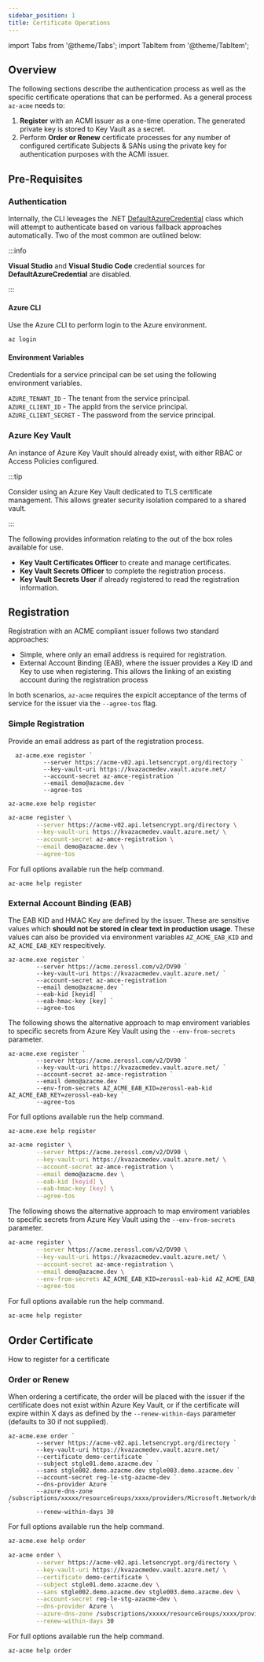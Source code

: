 ```yaml
---
sidebar_position: 1
title: Certificate Operations
---
```


import Tabs from '@theme/Tabs';
import TabItem from '@theme/TabItem';

## Overview

The following sections describe the authentication process as well as the specific certificate operations that can be performed. As a general process ```az-acme``` needs to:

1. **Register** with an ACMI issuer as a one-time operation. The generated private key is stored to Key Vault as a secret.
2. Perform **Order or Renew** certificate processes for any number of configured certificate Subjects & SANs using the private key for authentication purposes with the ACMI issuer.

## Pre-Requisites 

### Authentication

Internally, the CLI leveages the .NET [DefaultAzureCredential](https://docs.microsoft.com/en-us/dotnet/api/azure.identity.defaultazurecredential?view=azure-dotnet) class which will attempt to authenticate based on various fallback approaches automatically. Two of the most common are outlined below: 

:::info

**Visual Studio** and **Visual Studio Code** credential sources for **DefaultAzureCredential** are disabled.

:::

#### Azure CLI

Use the Azure CLI to perform login to the Azure environment. 

```bash
az login
```

#### Environment Variables

Credentials for a service principal can be set using the following environment variables.

```AZURE_TENANT_ID``` - The tenant from the service principal.<br/>
```AZURE_CLIENT_ID``` - The appId from the service principal.<br/>
```AZURE_CLIENT_SECRET``` - The password from the service principal.<br/>

### Azure Key Vault

An instance of Azure Key Vault should already exist, with either RBAC or Access Policies configured. 

:::tip

Consider using an Azure Key Vault dedicated to TLS certificate management. This allows greater security isolation compared to a shared vault.

:::

The following provides information relating to the out of the box roles available for use.

- **Key Vault Certificates Officer** to create and manage certificates.
- **Key Vault Secrets Officer** to complete the registration process.
- **Key Vault Secrets User** if already registered to read the registration information.

## Registration

Registration with an ACME compliant issuer follows two standard approaches:
- Simple, where only an email address is required for registration.
- External Account Binding (EAB), where the issuer provides a Key ID and Key to use when registering. This allows the linking of an existing account during the registration process

In both scenarios, ```az-acme``` requires the expicit acceptance of the terms of service for the issuer via the ```--agree-tos``` flag.

### Simple Registration

Provide an email address as part of the registration process.

<Tabs groupId="console-type">
  <TabItem value="ps" label="Windows">
  

```text
  az-acme.exe register `
          --server https://acme-v02.api.letsencrypt.org/directory `
          --key-vault-uri https://kvazacmedev.vault.azure.net/ `
          --account-secret az-amce-registration `
          --email demo@azacme.dev `
          --agree-tos
```

```text
az-acme.exe help register 
```
  </TabItem>
  <TabItem value="bash" label="Linux">

```bash
az-acme register \
        --server https://acme-v02.api.letsencrypt.org/directory \
        --key-vault-uri https://kvazacmedev.vault.azure.net/ \
        --account-secret az-amce-registration \
        --email demo@azacme.dev \
        --agree-tos
```
For full options available run the help command.

```text
az-acme help register 
```
  </TabItem>
</Tabs>

### External Account Binding (EAB)

The EAB KID and HMAC Key are defined by the issuer. These are sensitive values which <b>should not be stored in clear text in production usage</b>. These values can also be provided via environment variables ```AZ_ACME_EAB_KID``` and ```AZ_ACME_EAB_KEY``` respecitively.

<Tabs groupId="console-type">
  <TabItem value="ps" label="Windows">


```text
az-acme.exe register `
        --server https://acme.zerossl.com/v2/DV90 `
        --key-vault-uri https://kvazacmedev.vault.azure.net/ `
        --account-secret az-amce-registration `
        --email demo@azacme.dev `
        --eab-kid [keyid] `
        --eab-hmac-key [key] `
        --agree-tos
```

The following shows the alternative approach to map enviroment variables to specific secrets from Azure Key Vault using the ```--env-from-secrets``` parameter.

```text
az-acme.exe register `
        --server https://acme.zerossl.com/v2/DV90 `
        --key-vault-uri https://kvazacmedev.vault.azure.net/ `
        --account-secret az-amce-registration `
        --email demo@azacme.dev `
        --env-from-secrets AZ_ACME_EAB_KID=zerossl-eab-kid AZ_ACME_EAB_KEY=zerossl-eab-key `
        --agree-tos
```

For full options available run the help command.

```text
az-acme.exe help register 
```

  </TabItem>
  <TabItem value="bash" label="Linux">

```bash
az-acme register \
        --server https://acme.zerossl.com/v2/DV90 \
        --key-vault-uri https://kvazacmedev.vault.azure.net/ \
        --account-secret az-amce-registration \
        --email demo@azacme.dev \
        --eab-kid [keyid] \
        --eab-hmac-key [key] \
        --agree-tos
```

The following shows the alternative approach to map enviroment variables to specific secrets from Azure Key Vault using the ```--env-from-secrets``` parameter.

```bash
az-acme register \
        --server https://acme.zerossl.com/v2/DV90 \
        --key-vault-uri https://kvazacmedev.vault.azure.net/ \
        --account-secret az-amce-registration \
        --email demo@azacme.dev \
        --env-from-secrets AZ_ACME_EAB_KID=zerossl-eab-kid AZ_ACME_EAB_KEY=zerossl-eab-key \
        --agree-tos
```

For full options available run the help command.

```bash
az-acme help register 
```
  </TabItem>
</Tabs>

## Order Certificate

How to register for a certificate

### Order or Renew

When ordering a certificate, the order will be placed with the issuer if the certificate does not exist within Azure Key Vault, or if the certificate will expire within X days as defined by the ```--renew-within-days``` parameter (defaults to 30 if not supplied).

<Tabs groupId="console-type">
  <TabItem value="ps" label="Windows">

```
az-acme.exe order `
        --server https://acme-v02.api.letsencrypt.org/directory `
        --key-vault-uri https://kvazacmedev.vault.azure.net/ `
        --certificate demo-certificate `
        --subject stgle01.demo.azacme.dev `
        --sans stgle002.demo.azacme.dev stgle003.demo.azacme.dev `
        --account-secret reg-le-stg-azacme-dev `
        --dns-provider Azure `
        --azure-dns-zone /subscriptions/xxxxx/resourceGroups/xxxx/providers/Microsoft.Network/dnszones/demo.azacme.dev `
        --renew-within-days 30

```

For full options available run the help command.

```bash
az-acme.exe help order 
```


  </TabItem>
  <TabItem value="bash" label="Linux">

```bash
az-acme order \
        --server https://acme-v02.api.letsencrypt.org/directory \
        --key-vault-uri https://kvazacmedev.vault.azure.net/ \
        --certificate demo-certificate \
        --subject stgle01.demo.azacme.dev \
        --sans stgle002.demo.azacme.dev stgle003.demo.azacme.dev \
        --account-secret reg-le-stg-azacme-dev \
        --dns-provider Azure \
        --azure-dns-zone /subscriptions/xxxxx/resourceGroups/xxxx/providers/Microsoft.Network/dnszones/demo.azacme.dev \
        --renew-within-days 30
```

For full options available run the help command.

```bash
az-acme help order 
```
  </TabItem>
</Tabs>
